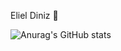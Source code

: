 Eliel Diniz 🤝

![Anurag's GitHub stats](https://github-readme-stats.vercel.app/api?username=anuraghazra&show_icons=true&theme=dark)

